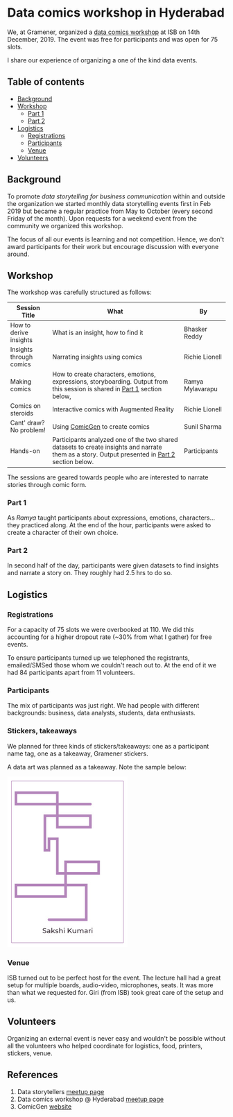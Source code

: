 # Data comics workshop in Hyderabad

We, at Gramener, organized a [data comics workshop](https://www.meetup.com/meetup-group-EkjzkhLt/events/266798098/) at ISB on 14th December, 2019. The event was free for participants and was open for 75 slots.

I share our experience of organizing a one of the kind data events.

## Table of contents

- [Background](#background)
- [Workshop](#workshop)
  - [Part 1](#part-1)
  - [Part 2](#part-2)
- [Logistics](#logistics)
  - [Registrations](#registrations)
  - [Participants](#participants)
  - [Venue](#venue)
- [Volunteers](#volunteers)
  
## Background
To promote *data storytelling for business communication* within and outside the organization we started monthly data storytelling events first in Feb 2019 but became a regular practice from May to October (every second Friday of the month). Upon requests for a weekend event from the community we organized this workshop.

The focus of all our events is learning and not competition. Hence, we don't award participants for their work but encourage discussion with everyone around.

## Workshop
The workshop was carefully structured as follows:

| Session Title | What | By |
| ----- | ---- | -- |
| How to derive insights | What is an insight, how to find it | Bhasker Reddy |
| Insights through comics | Narrating insights using comics | Richie Lionell |
| Making comics | How to create characters, emotions, expressions, storyboarding. Output from this session is shared in [Part 1](#part-1) section below, | Ramya Mylavarapu |
| Comics on steroids | Interactive comics with Augmented Reality | Richie Lionell |
| Cant' draw? No problem! | Using [ComicGen](https://gramener.com/comicgen/) to create comics | Sunil Sharma |
| Hands-on | Participants analyzed one of the two shared datasets to create insights and narrate them as a story. Output presented in [Part 2](#part-2) section below. | Participants |

The sessions are geared towards people who are interested to narrate stories through comic form.

### Part 1
As *Ramya* taught participants about expressions, emotions, characters... they practiced along. At the end of the hour, participants were asked to create a character of their own choice.

### Part 2
In second half of the day, participants were given datasets to find insights and narrate a story on. They roughly had 2.5 hrs to do so.

## Logistics
### Registrations
For a capacity of 75 slots we were overbooked at 110. We did this accounting for a higher dropout rate (~30% from what I gather) for free events.

To ensure participants turned up we telephoned the registrants, emailed/SMSed those whom we couldn't reach out to. At the end of it we had 84 participants apart from 11 volunteers.

### Participants
The mix of participants was just right. We had people with different backgrounds: business, data analysts, students, data enthusiasts.

### Stickers, takeaways
We planned for three kinds of stickers/takeaways: one as a participant name tag, one as a takeaway, Gramener stickers. 

A data art was planned as a takeaway. Note the sample below:

![workshop takeaway](../workshop-takeaway.jpeg)

### Venue
ISB turned out to be perfect host for the event. The lecture hall had a great setup for multiple boards, audio-video, microphones, seats. It was more than what we requested for. Giri (from ISB) took great care of the setup and us.

## Volunteers
Organizing an external event is never easy and wouldn't be possible without all the volunteers who helped coordinate for logistics, food, printers, stickers, venue.

## References
1. Data storytellers [meetup page](https://www.meetup.com/meetup-group-EkjzkhLt/)
2. Data comics workshop @ Hyderabad [meetup page](https://www.meetup.com/meetup-group-EkjzkhLt/events/266798098/)
3. ComicGen [website](https://gramener.com/comicgen/)

